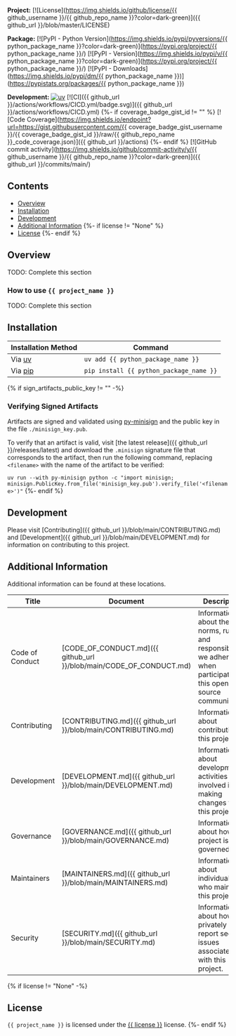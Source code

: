 **Project:**
[![License](https://img.shields.io/github/license/{{ github_username }}/{{ github_repo_name }}?color=dark-green)]({{ github_url }}/blob/master/LICENSE)

**Package:**
[![PyPI - Python Version](https://img.shields.io/pypi/pyversions/{{ python_package_name }}?color=dark-green)](https://pypi.org/project/{{ python_package_name }}/)
[![PyPI - Version](https://img.shields.io/pypi/v/{{ python_package_name }}?color=dark-green)](https://pypi.org/project/{{ python_package_name }}/)
[![PyPI - Downloads](https://img.shields.io/pypi/dm/{{ python_package_name }})](https://pypistats.org/packages/{{ python_package_name }})

**Development:**
[![uv](https://img.shields.io/endpoint?url=https://raw.githubusercontent.com/astral-sh/uv/main/assets/badge/v0.json)](https://github.com/astral-sh/uv)
[![CI]({{ github_url }}/actions/workflows/CICD.yml/badge.svg)]({{ github_url }}/actions/workflows/CICD.yml)
{%- if coverage_badge_gist_id != "" %}
[![Code Coverage](https://img.shields.io/endpoint?url=https://gist.githubusercontent.com/{{ coverage_badge_gist_username }}/{{ coverage_badge_gist_id }}/raw/{{ github_repo_name }}_code_coverage.json)]({{ github_url }}/actions)
{%- endif %}
[![GitHub commit activity](https://img.shields.io/github/commit-activity/y/{{ github_username }}/{{ github_repo_name }}?color=dark-green)]({{ github_url }}/commits/main/)

<!-- Content above this delimiter will be copied to the generated README.md file. DO NOT REMOVE THIS COMMENT, as it will cause regeneration to fail. -->

## Contents
- [Overview](#overview)
- [Installation](#installation)
- [Development](#development)
- [Additional Information](#additional-information)
{%- if license != "None" %}
- [License](#license)
{%- endif %}

## Overview
TODO: Complete this section

### How to use `{{ project_name }}`
TODO: Complete this section

<!-- Content below this delimiter will be copied to the generated README.md file. DO NOT REMOVE THIS COMMENT, as it will cause regeneration to fail. -->

## Installation

| Installation Method | Command |
| --- | --- |
| Via [uv](https://github.com/astral-sh/uv) | `uv add {{ python_package_name }}` |
| Via [pip](https://pip.pypa.io/en/stable/) | `pip install {{ python_package_name }}` |

{% if sign_artifacts_public_key != "" -%}
### Verifying Signed Artifacts
Artifacts are signed and validated using [py-minisign](https://github.com/x13a/py-minisign) and the public key in the file `./minisign_key.pub`.

To verify that an artifact is valid, visit [the latest release]({{ github_url }}/releases/latest) and download the `.minisign` signature file that corresponds to the artifact, then run the following command, replacing `<filename>` with the name of the artifact to be verified:

`uv run --with py-minisign python -c "import minisign; minisign.PublicKey.from_file('minisign_key.pub').verify_file('<filename>')"`
{%- endif %}

## Development
Please visit [Contributing]({{ github_url }}/blob/main/CONTRIBUTING.md) and [Development]({{ github_url }}/blob/main/DEVELOPMENT.md) for information on contributing to this project.

## Additional Information
Additional information can be found at these locations.

| Title | Document | Description |
| --- | --- | --- |
| Code of Conduct | [CODE_OF_CONDUCT.md]({{ github_url }}/blob/main/CODE_OF_CONDUCT.md) | Information about the norms, rules, and responsibilities we adhere to when participating in this open source community. |
| Contributing | [CONTRIBUTING.md]({{ github_url }}/blob/main/CONTRIBUTING.md) | Information about contributing to this project. |
| Development | [DEVELOPMENT.md]({{ github_url }}/blob/main/DEVELOPMENT.md) | Information about development activities involved in making changes to this project. |
| Governance | [GOVERNANCE.md]({{ github_url }}/blob/main/GOVERNANCE.md) | Information about how this project is governed. |
| Maintainers | [MAINTAINERS.md]({{ github_url }}/blob/main/MAINTAINERS.md) | Information about individuals who maintain this project. |
| Security | [SECURITY.md]({{ github_url }}/blob/main/SECURITY.md) | Information about how to privately report security issues associated with this project. |

{% if license != "None" -%}
## License
`{{ project_name }}` is licensed under the <a href="https://choosealicense.com/licenses/{{ license }}/" target="_blank">{{ license }}</a> license.
{%- endif %}
